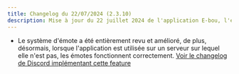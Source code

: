 ```yaml
---
title: Changelog du 22/07/2024 (2.3.10)
description: Mise à jour du 22 juillet 2024 de l'application E-bou, l'encyclopédie DOFUS la plus complète sur Discord.
---
```

- Le système d'émote a été entièrement revu et amélioré, de plus, désormais, lorsque l'application est utilisée sur un serveur sur lequel elle n'est pas, les émotes fonctionnent correctement. [Voir le changelog de Discord implémentant cette feature](https://discord.com/developers/docs/change-log#application-emoji)